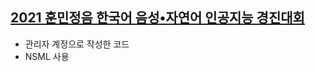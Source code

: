 ## [2021 훈민정음 한국어 음성•자연어 인공지능 경진대회](https://github.com/hunminjeongeum-korean-competition-2021/speaker-recognition)

- 관리자 계정으로 작성한 코드
- NSML 사용
